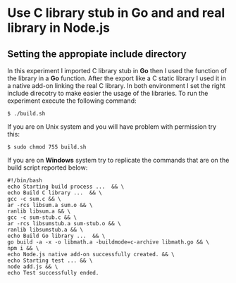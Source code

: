 # Use C library stub in Go and and real library in Node.js
## Setting the appropiate include directory

In this experiment I imported C library stub in **Go** then I used the function of the library in a **Go** function. After the export like a C static library I used it in a native add-on linking the real C library. In both environment I set the right include direcotry to make easier the usage of the libraries.
To run the experiment execute the following command:

`$ ./build.sh`

If you are on Unix system and you will have problem with permission try this:

`$ sudo chmod 755 build.sh`

If you are on **Windows** system try to replicate the commands that are on the build script reported below:

```
#!/bin/bash          
echo Starting build process ...  && \
echo Build C library ...  && \
gcc -c sum.c && \
ar -rcs libsum.a sum.o && \
ranlib libsum.a && \
gcc -c sum-stub.c && \
ar -rcs libsumstub.a sum-stub.o && \
ranlib libsumstub.a && \
echo Build Go library ...  && \
go build -a -x -o libmath.a -buildmode=c-archive libmath.go && \
npm i && \
echo Node.js native add-on successfully created. && \
echo Starting test ... && \
node add.js && \
echo Test successfully ended.